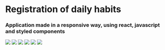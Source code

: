 <h1>Registration of daily habits</h1>

<h3>Application made in a responsive way, using react, javascript and styled components</h3>

<div display="flex" >
<img src="https://lh3.googleusercontent.com/m7gpPmAX7tq0BI6eTYAKUMCg858VL00cKvHPzHA4mFn-JkXtyBW19UrytK5q0q0_kXOINnbNXtFQyVXNDJO8GU4yv9jkMa3mOmTCjF6K2S4Ijuz0R6N1Nd78fwZLqMk4X9aanUZb7VHNv3gZK-eYpwbhoaSC4le3RvlAgwwZOsPtmAcA-j_W-sVN0ccw-l5YMI05LoCjHro5iZxsSMoPebh0TOezQZUqMTk6SWPWLaIqyj6uKahCyISjexfu5h32ZgT8WQ4pSz8XNzwRvAf3EFxgsMUci10bPa2ppTTSJEebT59ctx6Xk2Tt2KVe2We-UW7eK0g_49QAkgc2GLFbWaRrJJbYR80ZQ0wDCHN5dnq2jKZ8edvOlyX5Kl2YHAbPEPpqS81KePBJSfZTcw-RB9Iubsw2RaEBU5MkzBQ-9GwUDgAiRWYR26BfIsjHv_ISxMPuXmU_Z1CH1-LXzE_BwVsXkhKCGMFGg-y2_Gqaswzvel40kDryGKHEYVG3EDWmPgoKX1WA2zDz6gsO44MMnD6rWPo08zzbHVYUbAhYmA5p3LOp43M8pqIyWCnlikabGBeBbIDyzJxRyL76bBBkqhMZRWgdvydm-joEcdjdBqWyhA0y1aASqpoWyNZeXCemAQ7dRuwzcFhRRaRr7qHk-iX1ILfDCI_oMGwEEbpEphZgm8zVjZHm8u37-i-RkTh8G12H-afyvbL8BRTX8UtgHYbvODhFSISGyvUMRdjZe7P--izHw7EzhnEnaet0bl6lv7TJeMh-6tlLAsweDyRXLV66y0o_ZKKugT7rgwTc1ugXtqoLAvsgeDMjmwLVZCnmV5_PKbssGZIfrwNA8Cf8IXq2IEZDE-o46EujkmHad-ATol0rNQifsdrA38l6BTrKQes3C7eRgufUi7cadVd8Eb4SAvuhtP5fBXxmkHuItKOjENTLRH8vMqihVPvEA-ljz3jssck8QwKY=w326-h563-no?authuser=1" />

<img src="https://lh3.googleusercontent.com/b2_TQypbPRsliyoId79jYIYo8GlA2tjSMMqF_aVSXuTfHtHdTzpA7ixMLcBOG5H270zQ9DeRN4WVAqLLflqdF8WDeWdNusD7Eydi5sBEQ0QtEuqbTuhKBNNIMatHQqj0qsTbkpIr9vAAlu0mgUrNVkSD8EDpz5ieU4gAbFiCKqh8L7sSGbu_an5evIjh4wZWxWcRiNotHlTs4LLlUwF3smsX-vmkcqDAVFj5l-L6Z77jsVEJmFZHfWV3DmSMbHoh0uaRnUFsrwvWxAT5YdubMquTeuW30QScforPGtvGeCN8N-0lXUOOh2enOBK5HQol-uW_9Wipgac5Wspou0Gxq5Pg6gSRsJxocvbK_S-StreVvMgDpDeAu4QCn3-AKd6DUKqsf8IhIf70afKFKwM3f-pkCWmbPi60SuKGsmRMUQS7_wCakTVcdgeQ5706tYawC_Y-4IynMAUGUwoRqaYG2PjOcLKzG_BNVQQTKhsBYb4YDXpRh_TeSWvS79gDmVlD4ZHNm-O9yYqUH9-4lqPeQSyM1JY6P-lBh-BT37DeZcrI0MdWs5E_Z11_pfk_E10ws6IYy3dr5Rp8RSo4ZfTPiQ46fLz3bzWw6YdlI-9bXGB9yF1tTa02No_UA0ZhiPhUZVZR5w4CZEVYLihPvhynzsZsrIgCKIay1yFmJ9-4JYBSrx-53he08HVrCF6UecwnAovV0FQ-Z0XlNgU8IMGhGD0EQAZKRrpOtwTEAizqY2AX6Awr3H_T-TD5TmMXMxrPSO6WnlVgvgoOnssJLzAofXMQVtPjZP0cUsNN4nYZR_-lBh_mqV9eUa_ZPOw4X4QhJZPPAo0lF0BahUhyehgezLAKNJDLhH2BOsAuX9TkU0qNyQnf1KjVTJ9VMwOF1sABC7LZCkSRCrBheEulKYF2_maMzJqdqWucHJwkErBC5PYG7VuJQPvsYTufaWlGus0FUhJDaRWeCBbW=w329-h572-no?authuser=1" />


<img src="https://lh3.googleusercontent.com/pYhmqUNqWbabP4vpyQ9cJuOSR-i6iGxr5rMPFGcacqk3Nabq8AzKo8SpTNEXs3X6ddnK6OUN4Jk2IvpXB_fkv7H4cXX0QtX2nFEHcYD3ImeDo8_inIznb-38SkuEbHjuyNGWqUVvtBTc0XAZbK1TEMVtyiaXOrZnVk4fHy_EztmeojhjEU7RYn89mWYtv3rxiE9gMZ58Yt1ZKrOhgNjY0-fTUN6rWtaLNDcxkrxGb_l0L12Pbfo7CuxGriQi6Q3u7VLoAI5vIRl00mO89xJW-YP0ja4TgKWK39E_DhPy18fJNNiR0jEs8dbiL6s29VUIqWdebguLcPUz1sWvVsmNJLLyftACnbD4ghvDaaA_Q7gnpyg2PyQe0amnrdU-pzOHq0EaXid-6RWjyEWlg1yYG7-U3v72ycyJo7SaWQER9thZG4H5O_Svg1jG8UC5xfdQitSBF6Kxtus0tOS5VSKoTVc8Wm2c3xzRO2JHYuFPIM4Ug3vxq3tkamNvKF_m3rnuaZPrfUkBZWPoQ0KpDhtnQK7FHDB33XJsMJV3QThUQCUFOAIi85M4xEj2YNpvL1j1RvYwFziB0gr4TC1nI8UNQdmFPuJDGoaKiUrJk3QGs2rHiTILhecBkPAzQJs10D7hbKVRt8A_QyjBlZNLFK0-AJOaJPNXydClB1CTZFBKVJLy3PIDLiS7NL3rPpsRg4g0JyoDzPjPEWAp9gteUhfti_KGh0gJmD9D2maSyMFx8wr_3CQVXnXsqNA3HhIMdPbN39U5ZPs34OWR5Orv9q-bxzXz-NodQ9e1JvcLV9e6qajZsGdz5sI4DPqbgrR-H70hWkF0XPM9byRpYzqPY-l5Bn3TwqIjQgaoTRJ7zMBOad_VagILSQWL3A8VaVX8iIq2T2jTQLahvyBU77df3X0MFtzfUUtjL6uiCh_surjEeOUWmWaex7p8RqzjYnJosIptRjRnrQF42dlN=w319-h569-no?authuser=1" />


<img src="https://lh3.googleusercontent.com/3MBqKxZC4MO7P0lQHnJJR5l-BymvCtKkmrNvAbzWb254ZlmBlLJSxZ66p6zrWlb-_84L9xTb6Pxj8dJGfnim2e38IlGKdp4_GHXFScfO9kwrlATpIF_IblcKhruOwkfXiAnAm8hBNAhkmlNpi0OddfHl0HAuTC8ag8p_S1CrDSFAo9V26FrUqIc-j8iD9KdU8_40C0rrMyp5m4d8S3gGyHm9ZyjoX8-iUOlZRq1WzNBUy3VcHuI3S_-7X2UzmHKh21ytGzmuN9awuwF7GKDrVdjuK526kAuGMzcmci_wVJvfA2ueXF6lWKiRxm6_PNJ7II2ivd6vF6IUHpoj_KuN3ynaMQyondyXcSxGQdH1XNObK1VPdheAPeES32LyJEz7tUIYVPo33t3IvI-GSjTK2NzKtl1i4T_o0D41Upcr4TEvPOYyVhJZa-6myInNl3ezoLGZptG4FJmGOmigdswk52gLjg1hFQopwrJ8Wcth2mlL0HGEeHeypJi7v5scWOPlJCPPNa7aBMw6vFEWudme3HgzfM4CNl1wKGP85SWR7Q6tzMlJhzjaKvEKdajGl5AkgdlQJ3Ni8RXMMn7S3cduyuxOV8xkcskAad6Qiczxp4GFgiWbPYmBELyF1bMVL6yIaFt1_l0R4ArATJ3ZLMnanULQ0P1SDPu_Njm47idRBSeh5b1GkyyUSMuloREyfAHPcCk-J1gDd1zWfY7oDM0GHoux2dO2DuN4O1Jzll-BqGePX6GxedsH6vJJag-_iZBDAvtDE8EZTpZQghac_sggrPl7NilL-DucIR3ltCCp-Db4ybbC0jJAIH6dY4z-Bu7nQ0zAHy9f1KHxTRqL522SoSse2TnMYK1d0Bzr8KkQQjhkFEi_N7-U_rBBB-KUEgOLix8zxL9Za3vNjp4nsgAg8004SLI5jt4Gwd0_WBAy6RVEl8fsqG0yzs4WEoXgAkLp-NLbbXJTzkW7=w325-h569-no?authuser=1" />


<img src="https://lh3.googleusercontent.com/XyIPuxRt1vqK_AdzQSGQjosUwiEjjepIXt3b43Ee8Ai_OkRT-jKJzsb_I93NW2YR9egyYmgDOrrbLMEf9gv721T_lrfeFca7qYfCHuIlVMBywsOpn1kh4Xp5B7x_GeEqaZkaopABEDNF4izMIb0_YFnydPR9met_X6c5r8bFbPYiNFrLHq4fytT4oLKyQ7bJqAcwUhH591al_060hBGoUNqi5RlwUHVFDzYj6s8tarPYpDnQ3O6QpXwjxHCbzV6eIw9RBSW_O348JSgNiqUz_LepF1URCAP0gmBTkSj-6MMaq8Mzd6xyrCjFLwsJ2cQGK1U4XKDy9w1TWOCMd0ArNtE8unWp4CTi0OgKHUrDtx8_OMxdeOl4rnbvbiWGPIky1WsnWtfPfQ7SR6Efu-aQPSueYOCH_HphyIC4djD6_tYY8g9gXh5wvA46TZyz3gJV38t2Xlc2PDytshfnAuHJ0XhRBSciDaTxVGVaububtyDDEOUdIw41Wr_cdnuMIhnjEKDIrgJQ2mEyv7ggGLch-W9MhlAtZp63GdQOgXDS8TR15krEyjCgxdf-mZLDwQP4VMrMgRoCFxK1_Ss4UQpZC5mZot2wxpBOHPNVYjqaCr3GCzjitU86MTzcbr854-0LvrFcxl0CH6q0jIuST6Fj61_kZM87-hbClvRdKwD9pC3visaBpDINVUB5NEyg8lYGFxT4bSxZNtf-v0i4LrGnvyjiTQJd4rxFbHVpczUAF3ihrMBt8EUjMDANwY_WOTcKaLECDgl8uIiYo50zlA6Q6njzOx9fxbMRqlngUh0KvpL4PKq7APhMf1g-Wxfa1tde4ZIteCm8RdGvhUP5jZQDPCZ27sA6CTJgUqxVliobW3fdQn-48-tpWCBxjkclgiRJFv-5APiCUQia0ab_FdQyBHbQz8qMithQmrKSHF9kpL4btUl2lGrsR79jpxNBDVuJZWBgoxa-3RND=w325-h569-no?authuser=1" />


<img src="https://lh3.googleusercontent.com/3P-7tkMNmAbsLsAOFF6O36y8I4CRn4mthgV3pqlvQygS6jsFi9NKC9BY7fjEXZYJWx8U33DZQydhNlrE9xtxytXyyzGpPV0z_cYuREAd7bSkkuxUgKXZYIfrhejDCu2kvRlvjAeZmlYuGZPtDjGogLdq-XyE6dXmD8Y7HUVIYcOLkONbXViV6s72ILISlpUrC7_sqiOX4hHPC4yGUm2QTdp96OU3q-XiTRv0JJUTcNHKSzIx3UZjP2FEWQ3fmEFs6tLBdWD8edhJgwJV3GOIjfEnB47py0jzNMSEo-nLXKaJPLsFhay_5s98QrIu1AXKvXGd8EY_awqCaHmxuBvRJ8xqt-n_5GHpwQszehqL5H8XroF5WQZwETdloiE7zTrq76_2vJKkw7UcZZPOy---qA39k6pBSGMjL6f4yNRKPjnhCmdWqfP6Y5hrl4la_s0RvJLWxVJUovSQvSB2cS1-03p2OmkMy9lx4NsDOc-FNXSD64HHVlI11j3mXAze7GH0mRyAA-ebkUCOK_jYXz7vNW_SIJOe_oAqcV-mbM1_uQa1uF-i2IqrcuY1vDkK0d4PM-SpfpA1XMclJn1SH_dEhlADx2gclbMzEiaN_pzvlTb96sB1xZ3Q3NZOVA3zQgygXt7ytZmOwnnORS2_va6MUn5Cm2416gOUp1Tc_SLN6QZrwfbdC857qgVEn7AOJK7_IYROsoKU-aySdxNUgKw23QpxHMvF7jGUPLBOxmlQa9rHcBr9wfisq0kkiD6YGApFGXVlv5QMobE-KH4meWB1TbWOaxRL7Wv_-LUytC4tTy86sy1OzHHfT2e8RGoyrd4A7fAJHWiDPZKe1eLaK11_ev-8k7zmraEakqG03kbTX4IjsU04lIpbV3qGXSSP8WaPIYYJ4mr45J3tiwwf4ygVAtwmVBMYpzHfwTkmo34meXjNrNSUxjyJsPrWolnUQrYBL1LJfEukH_k3=w326-h573-no?authuser=1" />

</div>
